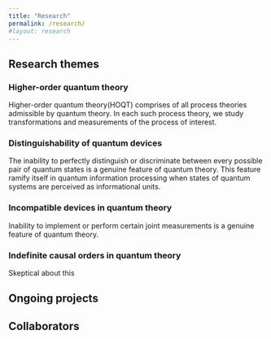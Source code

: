 ```yaml
---
title: "Research"
permalink: /research/
#layout: research
---
```

## Research themes


### Higher-order quantum theory

Higher-order quantum theory(HOQT) comprises of all process theories admissible by quantum theory. In each such process theory, we study transformations 
and measurements of the process of interest. 

### Distinguishability of quantum devices

The inability to perfectly distinguish or discriminate between every possible pair of quantum states is a genuine feature of quantum theory. This feature ramify itself in quantum information processing when states of quantum systems are perceived as informational units.

### Incompatible devices in quantum theory
Inability to implement or perform certain joint measurements is a genuine feature of quantum theory. 

### Indefinite causal orders in quantum theory

Skeptical about this

## Ongoing projects

## Collaborators